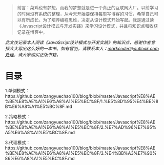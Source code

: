 >前言：菜鸡也有梦想，而我的梦想就是进一个真正的互联网大厂。以前学习的时候没有系统的整理，从今天开始要保持每周写博客的习惯，希望自己可以有所成长。为了培养编程思维，决定从设计模式开始写起。我是通过读《Javascript设计模式与开发实践》来学习设计模式，并且将知识点和收获记录在博客中。


<em>此文仅记录本人阅读《JavaScript设计模式与开发实践》的知识点，感谢作者曾探大大写出这么好的一本书。如有冒犯，请联系本人：markcoder@outlook.com处理，请大家购买正版书籍。</em>

<h1>目录</h1>
<p>1.单例模式：https://github.com/zangyuechao100/blog/blob/master/Javascript%E8%AE%BE%E8%AE%A1%E6%A8%A1%E5%BC%8F/1.%E5%8D%95%E4%BE%8B%E6%A8%A1%E5%BC%8F.md</p>
<p>2.策略模式：https://github.com/zangyuechao100/blog/blob/master/Javascript%E8%AE%BE%E8%AE%A1%E6%A8%A1%E5%BC%8F/2.%E7%AD%96%E7%95%A5%E6%A8%A1%E5%BC%8F.md</p>
<p>3.代理模式：https://github.com/zangyuechao100/blog/blob/master/Javascript%E8%AE%BE%E8%AE%A1%E6%A8%A1%E5%BC%8F/3.%E4%BB%A3%E7%90%86%E6%A8%A1%E5%BC%8F.md</p>
